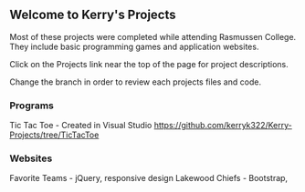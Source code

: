 ## Welcome to Kerry's Projects

Most of these projects were completed while attending Rasmussen College. They include basic programming games and application websites.

Click on the Projects link near the top of the page for project descriptions.

Change the branch in order to review each projects files and code.

### Programs

Tic Tac Toe - Created in Visual Studio https://github.com/kerryk322/Kerry-Projects/tree/TicTacToe

### Websites

Favorite Teams - jQuery, responsive design 
Lakewood Chiefs - Bootstrap, 

